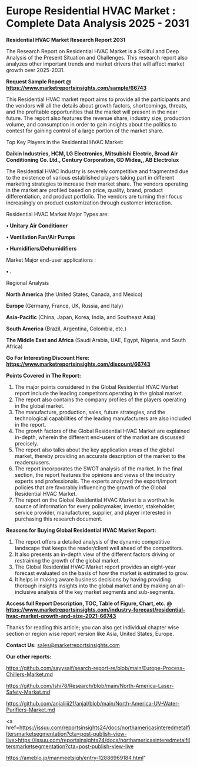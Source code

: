 # Europe Residential HVAC Market : Complete Data Analysis 2025 - 2031

<strong>Residential HVAC Market Research Report 2031</strong>

The Research Report on Residential HVAC Market is a Skillful and Deep Analysis of the Present Situation and Challenges. This research report also analyzes other important trends and market drivers that will affect market growth over 2025-2031.

<strong>Request Sample Report @ <a href=https://www.marketreportsinsights.com/sample/66743>https://www.marketreportsinsights.com/sample/66743</a></strong>

This Residential HVAC market report aims to provide all the participants and the vendors will all the details about growth factors, shortcomings, threats, and the profitable opportunities that the market will present in the near future. The report also features the revenue share, industry size, production volume, and consumption in order to gain insights about the politics to contest for gaining control of a large portion of the market share.

Top Key Players in the Residential HVAC Market:

<strong>Daikin Industries, HCM, LG Electronics, Mitsubishi Electric, Broad Air Conditioning Co. Ltd., Century Corporation, GD Midea,, AB Electrolux</strong>

The Residential HVAC Industry is severely competitive and fragmented due to the existence of various established players taking part in different marketing strategies to increase their market share. The vendors operating in the market are profiled based on price, quality, brand, product differentiation, and product portfolio. The vendors are turning their focus increasingly on product customization through customer interaction.

Residential HVAC Market Major Types are:

<strong>• Unitary Air Conditioner

• Ventilation Fan/Air Pumps

• Humidifiers/Dehumidifiers</strong>

Market Major end-user applications :

<strong>• .</strong>

Regional Analysis

</u><strong><b>North America</b></strong> (the United States, Canada, and Mexico)

<strong><b>Europe </b></strong>(Germany, France, UK, Russia, and Italy)

<strong><b>Asia-Pacific</b></strong> (China, Japan, Korea, India, and Southeast Asia)

<strong><b>South America</b></strong> (Brazil, Argentina, Colombia, etc.)

<strong><b>The Middle East and Africa</b></strong> (Saudi Arabia, UAE, Egypt, Nigeria, and South Africa)

<strong>Go For Interesting Discount Here: <a href=https://www.marketreportsinsights.com/discount/66743>https://www.marketreportsinsights.com/discount/66743</a></strong>

<strong>Points Covered in The Report:</strong>
<ol>
  <li>The major points considered in the Global Residential HVAC Market report include the leading competitors operating in the global market.</li>
  <li>The report also contains the company profiles of the players operating in the global market.</li>
  <li>The manufacture, production, sales, future strategies, and the technological capabilities of the leading manufacturers are also included in the report.</li>
  <li>The growth factors of the Global Residential HVAC Market are explained in-depth, wherein the different end-users of the market are discussed precisely.</li>
  <li>The report also talks about the key application areas of the global market, thereby providing an accurate description of the market to the readers/users.</li>
  <li>The report incorporates the SWOT analysis of the market. In the final section, the report features the opinions and views of the industry experts and professionals. The experts analyzed the export/import policies that are favorably influencing the growth of the Global Residential HVAC Market.</li>
  <li>The report on the Global Residential HVAC Market is a worthwhile source of information for every policymaker, investor, stakeholder, service provider, manufacturer, supplier, and player interested in purchasing this research document.</li>
</ol>
<strong>Reasons for Buying Global Residential HVAC Market Report:</strong>

<ol>
  <li>The report offers a detailed analysis of the dynamic competitive landscape that keeps the reader/client well ahead of the competitors.</li>
  <li>It also presents an in-depth view of the different factors driving or restraining the growth of the global market.</li>
  <li>The Global Residential HVAC Market report provides an eight-year forecast evaluated on the basis of how the market is estimated to grow.</li>
  <li>It helps in making aware business decisions by having providing thorough insights insights into the global market and by making an all-inclusive analysis of the key market segments and sub-segments.</li>
</ol>
<strong>Access full Report Description, TOC, Table of Figure, Chart, etc. @ <a href=https://www.marketreportsinsights.com/industry-forecast/residential-hvac-market-growth-and-size-2021-66743>https://www.marketreportsinsights.com/industry-forecast/residential-hvac-market-growth-and-size-2021-66743</a></strong>


Thanks for reading this article; you can also get individual chapter wise section or region wise report version like Asia, United States, Europe.

<strong>Contact Us:</strong>
sales@marketreportsinsights.com

<strong>Our other reports:</strong>

<a href=https://github.com/sayysaif/search-report-re/blob/main/Europe-Process-Chillers-Market.md>https://github.com/sayysaif/search-report-re/blob/main/Europe-Process-Chillers-Market.md</a>

<a href=https://github.com/Ishi78/Research/blob/main/North-America-Laser-Safety-Market.md>https://github.com/Ishi78/Research/blob/main/North-America-Laser-Safety-Market.md</a>

<a href=https://github.com/anjaliiii21/anjal/blob/main/North-America-UV-Water-Purifiers-Market.md>https://github.com/anjaliiii21/anjal/blob/main/North-America-UV-Water-Purifiers-Market.md</a>

<a href=https://issuu.com/reportsinsights24/docs/northamericasinteredmetalfiltersmarketsegmentation?cta=post-publish-view-live>https://issuu.com/reportsinsights24/docs/northamericasinteredmetalfiltersmarketsegmentation?cta=post-publish-view-live</a>

<a href=https://ameblo.jp/manmeetsigh/entry-12886969184.html>https://ameblo.jp/manmeetsigh/entry-12886969184.html</a>"
